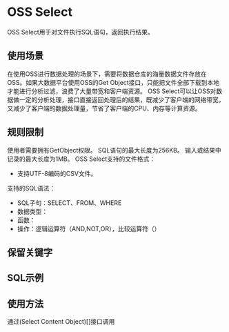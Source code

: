 # OSS Select
OSS Select用于对文件执行SQL语句，返回执行结果。

## 使用场景
在使用OSS进行数据处理的场景下，需要将数据仓库的海量数据文件存放在OSS。如果大数据平台使用OSS的Get Object接口，只能把文件全部下载到本地才能进行分析过滤，浪费了大量带宽和客户端资源。
OSS Select可以让OSS对数据做一定的分析处理，接口直接返回处理后的结果，既减少了客户端的网络带宽，又减少了客户端的数据处理量，节省了客户端的CPU、内存等计算资源。

## 规则限制
使用者需要拥有GetObject权限。
SQL语句的最大长度为256KB。
输入或结果中记录的最大长度为1MB。
OSS Select支持的文件格式：
* 支持UTF-8编码的CSV文件。 

支持的SQL语法：
* SQL子句：SELECT、FROM、WHERE
* 数据类型：
* 函数：
* 操作：逻辑运算符（AND,NOT,OR），比较运算符（）

## 保留关键字

## SQL示例


## 使用方法
通过(Select Content Object)[]接口调用
